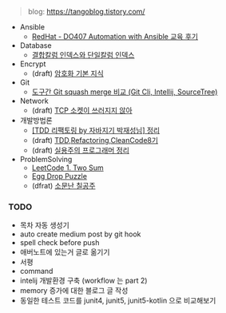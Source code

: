 > blog: https://tangoblog.tistory.com/

* Ansible
  * [RedHat - DO407 Automation with Ansible 교육 후기](/ansible/DO407_Automation_with_Ansible.md)
* Database
  * [결합칼럼 인덱스와 단일칼럼 인덱스](/database/db_story_guru_1.md)
* Encrypt
  * (draft) [암호화 기본 지식](/encrypt/draft.basic_encrypt.md)
* Git
  * [도구간 Git squash merge 비교 (Git Cli, Intellij, SourceTree)](/git/git_squash_merge_part1.md)
* Network
  * (draft) [TCP 소켓이 쓰러지지 않아](/network/draft.TCP_소켓이_쓰러지지않아)
* 개발방법론
  * [[TDD 리팩토링 by 자바지기 박재성님] 정리](/개발방법론/TDD_by_javajigi.md)
  * (draft) [TDD,Refactoring,CleanCode8기](/개발방법론/draft.TDD,Refactoring,CleanCode8기.md)
  * (draft) [실용주의 프로그래머 정리](/개발방법론/draft.실용주의_프로그래머.md)
* ProblemSolving
  * [LeetCode 1. Two Sum](/problem_solving/LeetCode_1_TWO_SUM.md)
  * [Egg Drop Puzzle](/problem_solving/egg_drop_puzzle.md)
  * (dfrat) [소문난 칠공주](/problem_solving/draft.ACMICPC_1094.md)

### TODO

* 목차 자동 생성기
* auto create medium post by git hook
* spell check before push
* 애버노트에 있는거 글로 옮기기
* 서평
* command
* intelij 개발환경 구축 (workflow 는 part 2)
* memory 증가에 대한 블로그 글 작성
* 동일한 테스트 코드를 junit4, junit5, junit5-kotlin 으로 비교해보기
